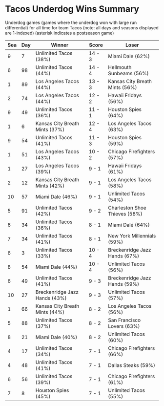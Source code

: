 # Tacos Underdog Wins Summary



Underdog games (games where the underdog won with large run differential) for all time for team Tacos (note: all days and seasons displayed are 1-indexed) (asterisk indicates a postseason game)


| Sea | Day | Winner | Score | Loser | 
| ------ |------ |------ |------ |------ |
| 9 | 7 | Unlimited Tacos (38%) | 14 - 3 | Miami Dale (62%) | 
| 6 | 98 | Unlimited Tacos (44%) | 14 - 4 | Hellmouth Sunbeams (56%) | 
| 1 | 89 | Los Angeles Tacos (44%) | 13 - 3 | Kansas City Breath Mints (56%) | 
| 2 | 74 | Los Angeles Tacos (44%) | 12 - 2 | Hawaii Fridays (56%) | 
| 9 | 49 | Unlimited Tacos (36%) | 11 - 1 | Houston Spies (64%) | 
| 1 | 6 | Kansas City Breath Mints (37%) | 12 - 4 | Los Angeles Tacos (63%) | 
| 9 | 54 | Unlimited Tacos (41%) | 11 - 3 | Houston Spies (59%) | 
| 1 | 51 | Los Angeles Tacos (43%) | 10 - 2 | Chicago Firefighters (57%) | 
| 1 | 27 | Los Angeles Tacos (39%) | 9 - 1 | Hawaii Fridays (61%) | 
| 2 | 12 | Kansas City Breath Mints (42%) | 9 - 1 | Los Angeles Tacos (58%) | 
| 10 | 57 | Miami Dale (46%) | 9 - 1 | Unlimited Tacos (54%) | 
| 5 | 91 | Unlimited Tacos (42%) | 9 - 2 | Charleston Shoe Thieves (58%) | 
| 6 | 34 | Unlimited Tacos (36%) | 8 - 1 | Miami Dalé (64%) | 
| 7 | 34 | Unlimited Tacos (41%) | 8 - 1 | New York Millennials (59%) | 
| 6 | 3 | Unlimited Tacos (33%) | 10 - 4 | Breckenridge Jazz Hands (67%) | 
| 8 | 54 | Miami Dale (44%) | 10 - 4 | Unlimited Tacos (56%) | 
| 6 | 49 | Unlimited Tacos (41%) | 9 - 3 | Breckenridge Jazz Hands (59%) | 
| 10 | 27 | Breckenridge Jazz Hands (43%) | 9 - 3 | Unlimited Tacos (57%) | 
| 1 | 66 | Kansas City Breath Mints (44%) | 8 - 2 | Los Angeles Tacos (56%) | 
| 5 | 88 | Unlimited Tacos (37%) | 8 - 2 | San Francisco Lovers (63%) | 
| 8 | 21 | Miami Dale (40%) | 8 - 2 | Unlimited Tacos (60%) | 
| 4 | 17 | Unlimited Tacos (34%) | 7 - 1 | Chicago Firefighters (66%) | 
| 4 | 48 | Unlimited Tacos (41%) | 7 - 1 | Dallas Steaks (59%) | 
| 6 | 56 | Unlimited Tacos (39%) | 7 - 1 | Chicago Firefighters (61%) | 
| 7 | 8 | Houston Spies (45%) | 7 - 1 | Unlimited Tacos (55%) | 


